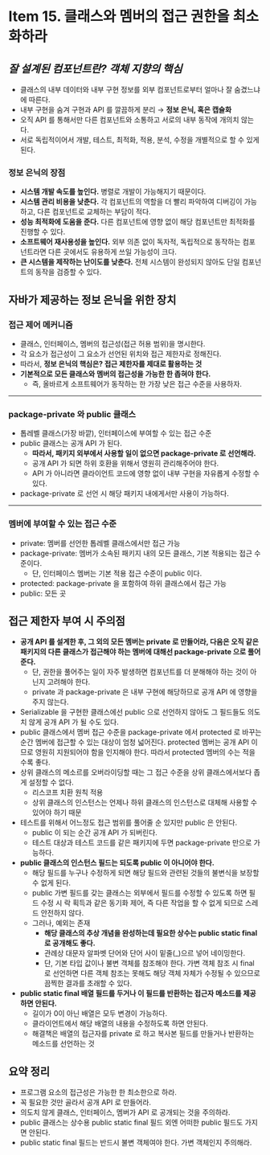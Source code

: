 # Item 15. 클래스와 멤버의 접근 권한을 최소화하라

## ***잘 설계된 컴포넌트란? 객체 지향의 핵심***

- 클래스의 내부 데이터와 내부 구현 정보를 외부 컴포넌트로부터 얼마나 잘 숨겼느냐에 따른다.
- 내부 구현을 숨겨 구현과 API 를 깔끔하게 분리 → **정보 은닉, 혹은 캡슐화**
- 오직 API 를 통해서만 다른 컴포넌트와 소통하고 서로의 내부 동작에 개의치 않는다.
- 서로 독립적이어서 개발, 테스트, 최적화, 적용, 분석, 수정을 개별적으로 할 수 있게 된다.

### 정보 은닉의 장점

- **시스템 개발 속도를 높인다.** 병렬로 개발이 가능해지기 때문이다.
- **시스템 관리 비용을 낮춘다.** 각 컴포넌트의 역할을 더 빨리 파악하여 디버깅이 가능하고, 다른 컴포넌트로 교체하는 부담이 적다.
- **성능 최적화에 도움을 준다.** 다른 컴포넌트에 영향 없이 해당 컴포넌트만 최적화를 진행할 수 있다.
- **소프트웨어 재사용성을 높인다.** 외부 의존 없이 독자적, 독립적으로 동작하는 컴포넌트라면 다른 곳에서도 유용하게 쓰일 가능성이 크다.
- **큰 시스템을 제작하는 난이도를 낮춘다.** 전체 시스템이 완성되지 않아도 단일 컴포넌트의 동작을 검증할 수 있다.

## 자바가 제공하는 정보 은닉을 위한 장치

### 접근 제어 메커니즘

- 클래스, 인터페이스, 멤버의 접근성(접근 허용 범위)을 명시한다.
- 각 요소가 접근성이 그 요소가 선언된 위치와 접근 제한자로 정해진다.
- 따라서, **정보 은닉의 핵심은? 접근 제한자를 제대로 활용하는 것**
- **기본적으로 모든 클래스와 멤버의 접근성을 가능한 한 좁혀야 한다.**
    - 즉, 올바르게 소프트웨어가 동작하는 한 가장 낮은 접근 수준을 사용하자.

---

### package-private 와 public 클래스

- 톱레벨 클래스(가장 바깥), 인터페이스에 부여할 수 있는 접근 수준
- public 클래스는 공개 API 가 된다.
    - **따라서, 패키지 외부에서 사용할 일이 없으면 package-private 로 선언해라.**
    - 공개 API 가 되면 하위 호환을 위해서 영원히 관리해주어야 한다.
    - API 가 아니라면 클라이언트 코드에 영향 없이 내부 구현을 자유롭게 수정할 수 있다.
- package-private 로 선언 시 해당 패키지 내에게서만 사용이 가능하다.

---

### 멤버에 부여할 수 있는 접근 수준

- private: 멤버를 선언한 톱레벨 클래스에서만 접근 가능
- package-private: 멤버가 소속된 패키지 내의 모든 클래스, 기본 적용되는 접근 수준이다.
    - 단, 인터페이스 멤버는 기본 적용 접근 수준이 public 이다.
- protected: package-private 을 포함하여 하위 클래스에서 접근 가능
- public: 모든 곳

## 접근 제한자 부여 시 주의점

- **공개 API 를 설계한 후, 그 외의 모든 멤버는 private 로 만들어라, 다음은 오직 같은 패키지의 다른 클래스가 접근해야 하는 멤버에 대해선 package-private 으로 풀어준다.**
    - 단, 권한을 풀어주는 일이 자주 발생하면 컴포넌트를 더 분해해야 하는 것이 아닌지 고려해야 한다.
    - private 과 package-private 은 내부 구현에 해당하므로 공개 API 에 영향을 주지 않는다.
- Serializable 을 구현한 클래스에선 public 으로 선언하지 않아도 그 필드들도 의도치 않게 공개 API 가 될 수도 있다.
- public 클래스에서 멤버 접근 수준을 package-private 에서 protected 로 바꾸는 순간 멤버에 접근할 수 있는 대상이 엄청 넓어진다. protected 멤버는 공개 API 이므로 영원히 지원되어야 함을 인지해야 한다. 따라서 protected 멤버의 수는 적을수록 좋다.
- 상위 클래스의 메소르를 오버라이딩할 때는 그 접근 수준을 상위 클래스에서보다 좁게 설정할 수 없다.
    - 리스코프 치환 원칙 적용
    - 상위 클래스의 인스턴스는 언제나 하위 클래스의 인스턴스로 대체해 사용할 수 있어야 하기 때문
- 테스트를 위해서 어느정도 접근 범위를 풀어줄 순 있지만 public 은 안된다.
    - public 이 되는 순간 공개 API 가 되버린다.
    - 테스트 대상과 테스트 코드를 같은 패키지에 두면 package-private 만으로 가능하다.
- **public 클래스의 인스턴스 필드는 되도록 public 이 아니어야 한다.**
    - 해당 필드를 누구나 수정하게 되면 해당 필드와 관련된 것들의 불변식을 보장할 수 없게 된다.
    - public 가변 필드를 갖는 클래스는 외부에서 필드를 수정할 수 있도록 하면 필드 수정 시 락 획득과 같은 동기화 제어, 즉 다른 작업을 할 수 없게 되므로 스레드 안전하지 않다.
    - 그러나, 예외는 존재
        - **해당 클래스의 추상 개념을 완성하는데 필요한 상수는 public static final 로 공개해도 좋다.**
        - 관례상 대문자 알파벳 단어와 단어 사이 밑줄(_)으르 넣어 네이밍한다.
        - 단, 기본 타입 값이나 불변 객체를 참조해야 한다. 가변 객체 참조 시 final 로 선언하면 다른 객체 참조는 못해도 해당 객체 자체가 수정될 수 있으므로 끔찍한 결과를 초래할 수 있다.
- **public static final 배열 필드를 두거나 이 필드를 반환하는 접근자 메소드를 제공하면 안된다.**
    - 길이가 0이 아닌 배열은 모두 변경이 가능하다.
    - 클라이언트에서 해당 배열의 내용을 수정하도록 하면 안된다.
    - 해결책은 배열의 접근자를 private 로 하고 복사본 필드를 만들거나 반환하는 메소드를 선언하는 것

## 요약 정리

- 프로그램 요소의 접근성은 가능한 한 최소한으로 하라.
- 꼭 필요한 것만 골라서 공개 API 로 만들어라.
- 의도치 않게 클래스, 인터페이스, 멤버가 API 로 공개되는 것을 주의하라.
- public 클래스는 상수용 public static final 필드 외엔 어떠한 public 필드도 가지면 안된다.
- public static final 필드는 반드시 불변 객체여야 한다. 가변 객체인지 주의해라.